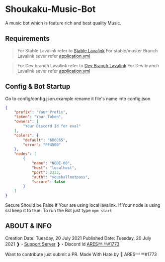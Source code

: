 # Shoukaku-Music-Bot
A music bot which is feature rich and best quality Music.

## Requirements
> For Stable Lavalink refer to [Stable Lavalink](https://github.com/freyacodes/Lavalink/releases)
> For stable/master Branch Lavalink sever refer [application.yml](https://github.com/freyacodes/Lavalink/blob/master/LavalinkServer/application.yml.example)

> For Dev branch Lavalink refer to [Dev Branch Lavalink](https://ci.fredboat.com/viewType.html?buildTypeId=Lavalink_Build&branch_Lavalink=refs%2Fheads%2Fdev&tab=buildTypeStatusDiv) 
> For Dev branch Lavalink sever refer [application.yml](https://github.com/freyacodes/Lavalink/blob/dev/LavalinkServer/application.yml.example)

## Config & Bot Startup
Go to config/config.json.example rename it file's name into config.json.
```json
{
    "prefix": "Your_Prefix",
    "token": "Your Token",
    "owners": [
        "Your Discord Id for eval"
    ],
    "colors": {
        "default": "606C65",
        "error": "FF4500"
    },
    "nodes": [
        {
            "name": "NODE-00",
            "host": "localhost",
            "port": 2333,
            "auth": "youshallnotpass",
            "secure": false
        }
    ]
}
```
Secure Should be False if Your are using local lavalink. If Your node is using ssl keep it to true.
To run the Bot just type `npm start`

## ABOUT & INFO
Creation Date: Tuesday, 20 July 2021
Published Date: Tuesday, 20 July 2021
❱・[Support Server](https://discord.gg/dB6RzCbZhW)
❱・Discord Id [ARESᴵᴺᴱ ᴮᴱ#1773](https://discord.com/users/688028837711446041)

Want to contribute just submit a PR.
Made With Hate by 🖤 ARESᴵᴺᴱ ᴮᴱ#1773

